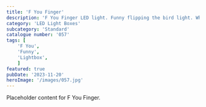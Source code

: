 ```yaml
---
title: 'F You Finger'
description: 'F You Finger LED light. Funny flipping the bird light. Who doesn't like giving the middle finger.'
category: 'LED Light Boxes'
subcategory: 'Standard'
catalogue number: '057'
tags: [
    'F You', 
    'Funny',
    'Lightbox', 
    ]
featured: true
pubDate: '2023-11-20'
heroImage: '/images/057.jpg'
---
```


Placeholder content for F You Finger.
